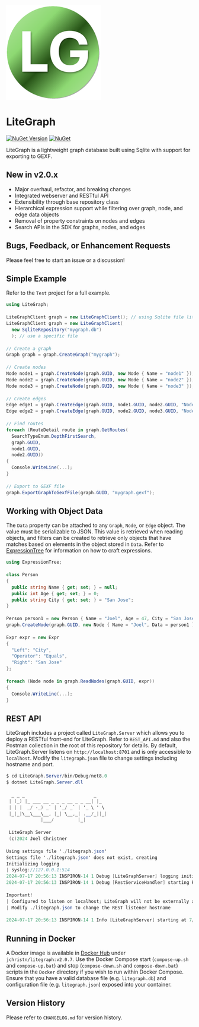 <img src="https://github.com/jchristn/LiteGraph/blob/main/assets/favicon.png" width="256" height="256">

# LiteGraph

[![NuGet Version](https://img.shields.io/nuget/v/LiteGraph.svg?style=flat)](https://www.nuget.org/packages/LiteGraph/) [![NuGet](https://img.shields.io/nuget/dt/LiteGraph.svg)](https://www.nuget.org/packages/LiteGraph) 

LiteGraph is a lightweight graph database built using Sqlite with support for exporting to GEXF.

## New in v2.0.x

- Major overhaul, refactor, and breaking changes
- Integrated webserver and RESTful API
- Extensibility through base repository class
- Hierarchical expression support while filtering over graph, node, and edge data objects
- Removal of property constraints on nodes and edges
- Search APIs in the SDK for graphs, nodes, and edges

## Bugs, Feedback, or Enhancement Requests

Please feel free to start an issue or a discussion!

## Simple Example

Refer to the ```Test``` project for a full example.

```csharp
using LiteGraph;

LiteGraphClient graph = new LiteGraphClient(); // using Sqlite file litegraph.db
LiteGraphClient graph = new LiteGraphClient(
  new SqliteRepository("mygraph.db")
  ); // use a specific file

// Create a graph
Graph graph = graph.CreateGraph("mygraph");

// Create nodes
Node node1 = graph.CreateNode(graph.GUID, new Node { Name = "node1" });
Node node2 = graph.CreateNode(graph.GUID, new Node { Name = "node2" });
Node node3 = graph.CreateNode(graph.GUID, new Node { Name = "node3" });

// Create edges
Edge edge1 = graph.CreateEdge(graph.GUID, node1.GUID, node2.GUID, "Node 1 to node 2");
Edge edge2 = graph.CreateEdge(graph.GUID, node2.GUID, node3.GUID, "Node 2 to node 3");

// Find routes
foreach (RouteDetail route in graph.GetRoutes(
  SearchTypeEnum.DepthFirstSearch,
  graph.GUID,
  node1.GUID,
  node2.GUID))
{
  Console.WriteLine(...);
}

// Export to GEXF file
graph.ExportGraphToGexfFile(graph.GUID, "mygraph.gexf");
```

## Working with Object Data

The `Data` property can be attached to any `Graph`, `Node`, or `Edge` object.  The value must be serializable to JSON.  This value is retrieved when reading objects, and filters can be created to retrieve only objects that have matches based on elements in the object stored in `Data`.  Refer to [ExpressionTree](https://github.com/jchristn/ExpressionTree/) for information on how to craft expressions.

```csharp
using ExpressionTree;

class Person 
{
  public string Name { get; set; } = null;
  public int Age { get; set; } = 0;
  public string City { get; set; } = "San Jose";
}

Person person1 = new Person { Name = "Joel", Age = 47, City = "San Jose" };
graph.CreateNode(graph.GUID, new Node { Name = "Joel", Data = person1 });

Expr expr = new Expr 
{
  "Left": "City",
  "Operator": "Equals",
  "Right": "San Jose"
};

foreach (Node node in graph.ReadNodes(graph.GUID, expr))
{
  Console.WriteLine(...);
}
```

## REST API

LiteGraph includes a project called `LiteGraph.Server` which allows you to deploy a RESTful front-end for LiteGraph.  Refer to `REST_API.md` and also the Postman collection in the root of this repository for details.  By default, LiteGraph.Server listens on `http://localhost:8701` and is only accessible to `localhost`.  Modify the `litegraph.json` file to change settings including hostname and port.

```csharp
$ cd LiteGraph.Server/bin/Debug/net8.0
$ dotnet LiteGraph.Server.dll

  _ _ _                          _
 | (_) |_ ___ __ _ _ _ __ _ _ __| |_
 | | |  _/ -_) _` | '_/ _` | '_ \ ' \
 |_|_|\__\___\__, |_| \__,_| .__/_||_|
             |___/         |_|

 LiteGraph Server
 (c)2024 Joel Christner

Using settings file './litegraph.json'
Settings file './litegraph.json' does not exist, creating
Initializing logging
| syslog://127.0.0.1:514
2024-07-17 20:56:13 INSPIRON-14 1 Debug [LiteGraphServer] logging initialized
2024-07-17 20:56:13 INSPIRON-14 1 Debug [RestServiceHandler] starting REST server on http://localhost:8701/

Important!
| Configured to listen on localhost; LiteGraph will not be externally accessible
| Modify ./litegraph.json to change the REST listener hostname

2024-07-17 20:56:13 INSPIRON-14 1 Info [LiteGraphServer] starting at 7/17/2024 8:56:13 PM using process ID 3256
```

## Running in Docker

A Docker image is available in [Docker Hub](https://hub.docker.com/repository/docker/jchristn/litegraph) under `jchristn/litegraph:v2.0.7`.  Use the Docker Compose start (`compose-up.sh` and `compose-up.bat`) and stop (`compose-down.sh` and `compose-down.bat`) scripts in the `Docker` directory if you wish to run within Docker Compose.  Ensure that you have a valid database file (e.g. `litegraph.db`) and configuration file (e.g. `litegraph.json`) exposed into your container.

## Version History

Please refer to ```CHANGELOG.md``` for version history.

